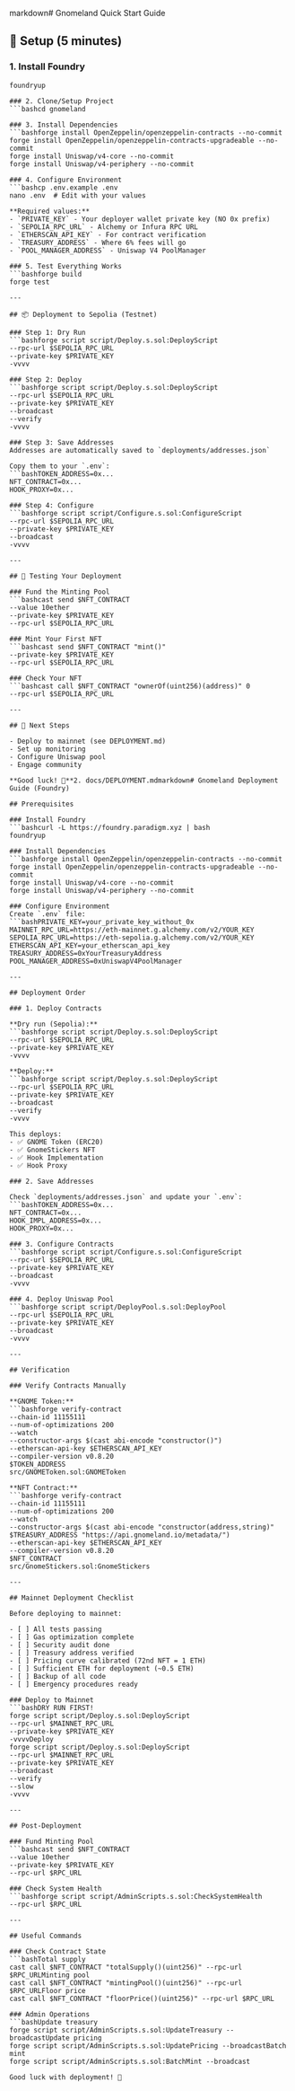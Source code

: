 markdown# Gnomeland Quick Start Guide

## 🚀 Setup (5 minutes)

### 1. Install Foundry

````bashcurl -L https://foundry.paradigm.xyz | bash
foundryup

### 2. Clone/Setup Project
```bashcd gnomeland

### 3. Install Dependencies
```bashforge install OpenZeppelin/openzeppelin-contracts --no-commit
forge install OpenZeppelin/openzeppelin-contracts-upgradeable --no-commit
forge install Uniswap/v4-core --no-commit
forge install Uniswap/v4-periphery --no-commit

### 4. Configure Environment
```bashcp .env.example .env
nano .env  # Edit with your values

**Required values:**
- `PRIVATE_KEY` - Your deployer wallet private key (NO 0x prefix)
- `SEPOLIA_RPC_URL` - Alchemy or Infura RPC URL
- `ETHERSCAN_API_KEY` - For contract verification
- `TREASURY_ADDRESS` - Where 6% fees will go
- `POOL_MANAGER_ADDRESS` - Uniswap V4 PoolManager

### 5. Test Everything Works
```bashforge build
forge test

---

## 📦 Deployment to Sepolia (Testnet)

### Step 1: Dry Run
```bashforge script script/Deploy.s.sol:DeployScript
--rpc-url $SEPOLIA_RPC_URL
--private-key $PRIVATE_KEY
-vvvv

### Step 2: Deploy
```bashforge script script/Deploy.s.sol:DeployScript
--rpc-url $SEPOLIA_RPC_URL
--private-key $PRIVATE_KEY
--broadcast
--verify
-vvvv

### Step 3: Save Addresses
Addresses are automatically saved to `deployments/addresses.json`

Copy them to your `.env`:
```bashTOKEN_ADDRESS=0x...
NFT_CONTRACT=0x...
HOOK_PROXY=0x...

### Step 4: Configure
```bashforge script script/Configure.s.sol:ConfigureScript
--rpc-url $SEPOLIA_RPC_URL
--private-key $PRIVATE_KEY
--broadcast
-vvvv

---

## 🧪 Testing Your Deployment

### Fund the Minting Pool
```bashcast send $NFT_CONTRACT
--value 10ether
--private-key $PRIVATE_KEY
--rpc-url $SEPOLIA_RPC_URL

### Mint Your First NFT
```bashcast send $NFT_CONTRACT "mint()"
--private-key $PRIVATE_KEY
--rpc-url $SEPOLIA_RPC_URL

### Check Your NFT
```bashcast call $NFT_CONTRACT "ownerOf(uint256)(address)" 0
--rpc-url $SEPOLIA_RPC_URL

---

## 🎯 Next Steps

- Deploy to mainnet (see DEPLOYMENT.md)
- Set up monitoring
- Configure Uniswap pool
- Engage community

**Good luck! 🍄**2. docs/DEPLOYMENT.mdmarkdown# Gnomeland Deployment Guide (Foundry)

## Prerequisites

### Install Foundry
```bashcurl -L https://foundry.paradigm.xyz | bash
foundryup

### Install Dependencies
```bashforge install OpenZeppelin/openzeppelin-contracts --no-commit
forge install OpenZeppelin/openzeppelin-contracts-upgradeable --no-commit
forge install Uniswap/v4-core --no-commit
forge install Uniswap/v4-periphery --no-commit

### Configure Environment
Create `.env` file:
```bashPRIVATE_KEY=your_private_key_without_0x
MAINNET_RPC_URL=https://eth-mainnet.g.alchemy.com/v2/YOUR_KEY
SEPOLIA_RPC_URL=https://eth-sepolia.g.alchemy.com/v2/YOUR_KEY
ETHERSCAN_API_KEY=your_etherscan_api_key
TREASURY_ADDRESS=0xYourTreasuryAddress
POOL_MANAGER_ADDRESS=0xUniswapV4PoolManager

---

## Deployment Order

### 1. Deploy Contracts

**Dry run (Sepolia):**
```bashforge script script/Deploy.s.sol:DeployScript
--rpc-url $SEPOLIA_RPC_URL
--private-key $PRIVATE_KEY
-vvvv

**Deploy:**
```bashforge script script/Deploy.s.sol:DeployScript
--rpc-url $SEPOLIA_RPC_URL
--private-key $PRIVATE_KEY
--broadcast
--verify
-vvvv

This deploys:
- ✅ GNOME Token (ERC20)
- ✅ GnomeStickers NFT
- ✅ Hook Implementation
- ✅ Hook Proxy

### 2. Save Addresses

Check `deployments/addresses.json` and update your `.env`:
```bashTOKEN_ADDRESS=0x...
NFT_CONTRACT=0x...
HOOK_IMPL_ADDRESS=0x...
HOOK_PROXY=0x...

### 3. Configure Contracts
```bashforge script script/Configure.s.sol:ConfigureScript
--rpc-url $SEPOLIA_RPC_URL
--private-key $PRIVATE_KEY
--broadcast
-vvvv

### 4. Deploy Uniswap Pool
```bashforge script script/DeployPool.s.sol:DeployPool
--rpc-url $SEPOLIA_RPC_URL
--private-key $PRIVATE_KEY
--broadcast
-vvvv

---

## Verification

### Verify Contracts Manually

**GNOME Token:**
```bashforge verify-contract
--chain-id 11155111
--num-of-optimizations 200
--watch
--constructor-args $(cast abi-encode "constructor()")
--etherscan-api-key $ETHERSCAN_API_KEY
--compiler-version v0.8.20
$TOKEN_ADDRESS
src/GNOMEToken.sol:GNOMEToken

**NFT Contract:**
```bashforge verify-contract
--chain-id 11155111
--num-of-optimizations 200
--watch
--constructor-args $(cast abi-encode "constructor(address,string)" $TREASURY_ADDRESS "https://api.gnomeland.io/metadata/")
--etherscan-api-key $ETHERSCAN_API_KEY
--compiler-version v0.8.20
$NFT_CONTRACT
src/GnomeStickers.sol:GnomeStickers

---

## Mainnet Deployment Checklist

Before deploying to mainnet:

- [ ] All tests passing
- [ ] Gas optimization complete
- [ ] Security audit done
- [ ] Treasury address verified
- [ ] Pricing curve calibrated (72nd NFT = 1 ETH)
- [ ] Sufficient ETH for deployment (~0.5 ETH)
- [ ] Backup of all code
- [ ] Emergency procedures ready

### Deploy to Mainnet
```bashDRY RUN FIRST!
forge script script/Deploy.s.sol:DeployScript
--rpc-url $MAINNET_RPC_URL
--private-key $PRIVATE_KEY
-vvvvDeploy
forge script script/Deploy.s.sol:DeployScript
--rpc-url $MAINNET_RPC_URL
--private-key $PRIVATE_KEY
--broadcast
--verify
--slow
-vvvv

---

## Post-Deployment

### Fund Minting Pool
```bashcast send $NFT_CONTRACT
--value 10ether
--private-key $PRIVATE_KEY
--rpc-url $RPC_URL

### Check System Health
```bashforge script script/AdminScripts.s.sol:CheckSystemHealth
--rpc-url $RPC_URL

---

## Useful Commands

### Check Contract State
```bashTotal supply
cast call $NFT_CONTRACT "totalSupply()(uint256)" --rpc-url $RPC_URLMinting pool
cast call $NFT_CONTRACT "mintingPool()(uint256)" --rpc-url $RPC_URLFloor price
cast call $NFT_CONTRACT "floorPrice()(uint256)" --rpc-url $RPC_URL

### Admin Operations
```bashUpdate treasury
forge script script/AdminScripts.s.sol:UpdateTreasury --broadcastUpdate pricing
forge script script/AdminScripts.s.sol:UpdatePricing --broadcastBatch mint
forge script script/AdminScripts.s.sol:BatchMint --broadcast

Good luck with deployment! 🚀
````

